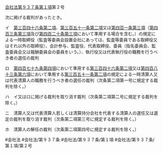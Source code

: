[会社法第９３７条第１項](会社法＿＿＿＿第９３７条第１項)第２号

次に掲げる裁判があったとき。

イ　[第三百四十六条第二項](会社法＿＿＿＿第３４６条第２項)、[第三百五十一条第二項](会社法＿＿＿＿第３５１条第２項)又は[第四百一条第三項](会社法＿＿＿＿第４０１条第３項)（[第四百三条第三項](会社法＿＿＿＿第４０３条第３項)及び[第四百二十条第三項](会社法＿＿＿＿第４２０条第３項)において準用する場合を含む。）の規定による一時取締役（監査等委員会設置会社にあっては、監査等委員である取締役又はそれ以外の取締役）、会計参与、監査役、代表取締役、委員（指名委員会、監査委員会又は報酬委員会の委員をいう。）、執行役又は代表執行役の職務を行うべき者の選任の裁判

ロ　[第四百七十九条第四項](会社法＿＿＿＿第４７９条第４項)において準用する[第三百四十六条第二項](会社法＿＿＿＿第３４６条第２項)又は[第四百八十三条第六項](会社法＿＿＿＿第４８３条第６項)において準用する[第三百五十一条第二項](会社法＿＿＿＿第３５１条第２項)の規定による一時清算人又は代表清算人の職務を行うべき者の選任の裁判（次条第二項第一号に規定する裁判を除く。）

ハ　イ又はロに掲げる裁判を取り消す裁判（次条第二項第二号に規定する裁判を除く。）

ニ　清算人又は代表清算人若しくは清算持分会社を代表する清算人の選任又は選定の裁判を取り消す裁判（次条第二項第三号に規定する裁判を除く。）

ホ　清算人の解任の裁判（次条第二項第四号に規定する裁判を除く。）


#会社法
#会社法/第９３７条
#会社法/第９３７条/第１項
#会社法/第９３７条/第１項/第２号

